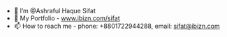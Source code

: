 - 👋 I’m @Ashraful Haque Sifat
- 👀 My Portfolio - www.ibizn.com/sifat
- 📫 How to reach me - 
      phone: +8801722944288,
      email: sifat@ibizn.com


